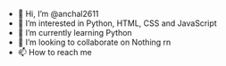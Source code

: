 - 👋 Hi, I’m @anchal2611
- 👀 I’m interested in Python, HTML, CSS and JavaScript
- 🌱 I’m currently learning Python
- 💞️ I’m looking to collaborate on Nothing rn
- 📫 How to reach me 

<!---
anchal2611/anchal2611 is a ✨ special ✨ repository because its `README.md` (this file) appears on your GitHub profile.
You can click the Preview link to take a look at your changes.
--->
